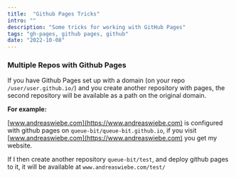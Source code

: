 ```yaml
---
title:  "Github Pages Tricks"
intro: ""
description: "Some tricks for working with GitHub Pages"
tags: "gh-pages, github pages, github"
date: "2022-10-08"
---
```


### Multiple Repos with Github Pages

If you have Github Pages set up with a domain (on your repo `/user/user.github.io/`) and you create another repository with pages, the second repository will be available as a path on the original domain.

**For example:**

[www.andreaswiebe.com](https://www.andreaswiebe.com) is configured with github pages on `queue-bit/queue-bit.github.io`, if you visit [www.andreaswiebe.com](https://www.andreaswiebe.com) you get my website.

If I then create another repository `queue-bit/test`, and deploy github pages to it, it will be available at `www.andreaswiebe.com/test/`